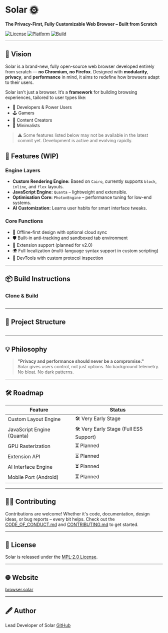 # Solar 🌞  
**The Privacy-First, Fully Customizable Web Browser – Built from Scratch**

[![License](https://img.shields.io/badge/license-MPL2.0-blue.svg)](./LICENSE)
[![Platform](https://img.shields.io/badge/platform-linux%20|%20windows%20|%20android%20|%20ios%20|%20macos-lightgrey)]()
[![Build](https://img.shields.io/badge/build-rolling-blue.svg)]()

---

## 🔭 Vision

Solar is a brand-new, fully open-source web browser developed entirely from scratch — **no Chromium, no Firefox**. Designed with **modularity**, **privacy**, and **performance** in mind, it aims to redefine how browsers adapt to their users.

Solar isn't just a browser. It’s a **framework** for building browsing experiences, tailored to user types like:

- 🧮 Developers & Power Users  
- 🕹 Gamers  
- 🎨 Content Creators  
- 🌱 Minimalists  

> ⚠️ Some features listed below may not be available in the latest commit yet. Development is active and evolving rapidly.

## 🚀 Features (WIP)

### Engine Layers
- **Custom Rendering Engine:** Based on `Cairo`, currently supports `block`, `inline`, and `flex` layouts.
- **JavaScript Engine:** `Quanta` – lightweight and extensible.
- **Optimisation Core:** `PhotonEngine` – performance tuning for low-end systems.
- **AI Customization:** Learns user habits for smart interface tweaks.

### Core Functions
- 🧭 Offline-first design with optional cloud sync  
- 🛡 Built-in anti-tracking and sandboxed tab environment  
- 🔌 Extension support (planned for v2.0)  
- 🌍 Full localization (multi-language syntax support in custom scripting)  
- 🧰 DevTools with custom protocol inspection

---

## 📦 Build Instructions


### Clone & Build

```bash

```

---

## 📁 Project Structure

```bash

```

---

## 💡 Philosophy

> **"Privacy and performance should never be a compromise."**  
Solar gives users control, not just options. No background telemetry. No bloat. No dark patterns.

---

## 🛠 Roadmap

| Feature                    | Status     |
|---------------------------|------------|
| Custom Layout Engine       | 🛠 Very Early Stage    |
| JavaScript Engine (Quanta)|  🛠 Very Early Stage (Full ES5 Support)   |
| GPU Rasterization          | ⏳ Planned |
| Extension API              | ⏳ Planned |
| AI Interface Engine        | ⏳ Planned |
| Mobile Port (Android)      | ⏳ Planned |

---

## 🧑‍💻 Contributing

Contributions are welcome! Whether it's code, documentation, design ideas, or bug reports – every bit helps. Check out the [CODE_OF_CONDUCT.md](./CODE_OF_CONDUCT.md) and [CONTRIBUTING.md](./CONTRIBUTING.md) to get started.

---

## 📜 License

Solar is released under the [MPL-2.0 License](./LICENSE).  

---

## 🌐 Website

[browser.solar](https://browser.solar)

---

## 🖋 Author  
Lead Developer of Solar
[GitHub](https://github.com/ataturkcu)
